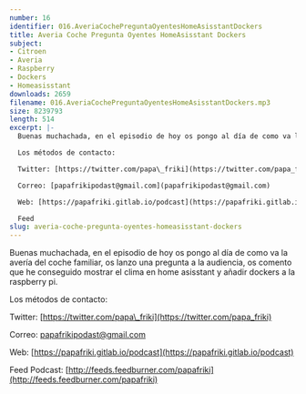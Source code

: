 ```yaml
---
number: 16
identifier: 016.AveriaCochePreguntaOyentesHomeAsisstantDockers
title: Averia Coche Pregunta Oyentes HomeAsisstant Dockers
subject:
- Citroen
- Averia
- Raspberry
- Dockers
- Homeasisstant
downloads: 2659
filename: 016.AveriaCochePreguntaOyentesHomeAsisstantDockers.mp3
size: 8239793
length: 514
excerpt: |-
  Buenas muchachada, en el episodio de hoy os pongo al día de como va la avería del coche familiar, os lanzo una pregunta a la audiencia, os comento que he conseguido mostrar el clima en home asisstant y añadir dockers a la raspberry pi.

  Los métodos de contacto:

  Twitter: [https://twitter.com/papa\_friki](https://twitter.com/papa_friki)

  Correo: [papafrikipodast@gmail.com](papafrikipodast@gmail.com)

  Web: [https://papafriki.gitlab.io/podcast](https://papafriki.gitlab.io/podcast)

  Feed
slug: averia-coche-pregunta-oyentes-homeasisstant-dockers
---
```

Buenas muchachada, en el episodio de hoy os pongo al día de como va la avería del coche familiar, os lanzo una pregunta a la audiencia, os comento que he conseguido mostrar el clima en home asisstant y añadir dockers a la raspberry pi.

Los métodos de contacto:

Twitter: [https://twitter.com/papa\_friki](https://twitter.com/papa_friki)

Correo: [papafrikipodast@gmail.com](papafrikipodast@gmail.com)

Web: [https://papafriki.gitlab.io/podcast](https://papafriki.gitlab.io/podcast)

Feed Podcast: [http://feeds.feedburner.com/papafriki](http://feeds.feedburner.com/papafriki)